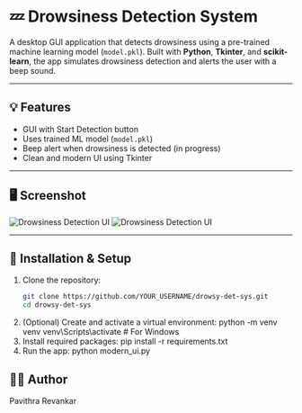 # 💤 Drowsiness Detection System

A desktop GUI application that detects drowsiness using a pre-trained machine learning model (`model.pkl`). Built with **Python**, **Tkinter**, and **scikit-learn**, the app simulates drowsiness detection and alerts the user with a beep sound.

---

## 💡 Features

- GUI with Start Detection button  
- Uses trained ML model (`model.pkl`)  
- Beep alert when drowsiness is detected  (in progress)
- Clean and modern UI using Tkinter  

---

## 🖥️ Screenshot

![Drowsiness Detection UI](assets/sample_image.jpg)
![Drowsiness Detection UI](assets/sample_image1.jpg)


---

## 🔧 Installation & Setup

1. Clone the repository:
   ```bash
   git clone https://github.com/YOUR_USERNAME/drowsy-det-sys.git
   cd drowsy-det-sys
2. (Optional) Create and activate a virtual environment:
   python -m venv venv
   venv\Scripts\activate     # For Windows
3. Install required packages:
   pip install -r requirements.txt
4. Run the app:
   python modern_ui.py
   
## 🙋‍♀️ Author
Pavithra Revankar
